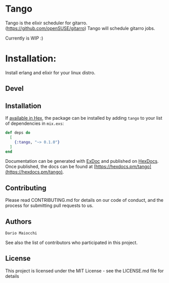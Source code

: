 # Tango

Tango is the elixir scheduler for gitarro. (https://github.com/openSUSE/gitarro)
Tango will schedule gitarro jobs.

Currently is WIP :)

# Installation:

Install erlang and elixir for your linux distro.


## Devel

## Installation

If [available in Hex](https://hex.pm/docs/publish), the package can be installed
by adding `tango` to your list of dependencies in `mix.exs`:

```elixir
def deps do
  [
    {:tango, "~> 0.1.0"}
  ]
end
```

Documentation can be generated with [ExDoc](https://github.com/elixir-lang/ex_doc)
and published on [HexDocs](https://hexdocs.pm). Once published, the docs can
be found at [https://hexdocs.pm/tango](https://hexdocs.pm/tango).

## Contributing

Please read CONTRIBUTING.md for details on our code of conduct, and the process for submitting pull requests to us.

## Authors

    Dario Maiocchi

See also the list of contributors who participated in this project.

## License

This project is licensed under the MIT License - see the LICENSE.md file for details
